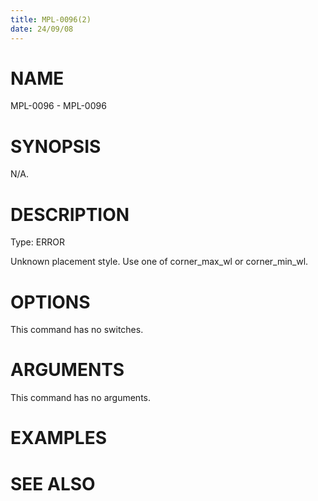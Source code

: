 ```yaml
---
title: MPL-0096(2)
date: 24/09/08
---
```


# NAME

MPL-0096 - MPL-0096

# SYNOPSIS

N/A.

# DESCRIPTION

Type: ERROR

Unknown placement style. Use one of corner_max_wl or corner_min_wl.

# OPTIONS

This command has no switches.

# ARGUMENTS

This command has no arguments.

# EXAMPLES

# SEE ALSO
